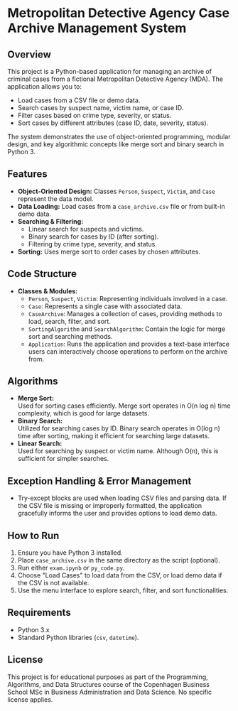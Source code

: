 # Metropolitan Detective Agency Case Archive Management System

## Overview
This project is a Python-based application for managing an archive of criminal cases from a fictional Metropolitan Detective Agency (MDA). The application allows you to:
- Load cases from a CSV file or demo data.
- Search cases by suspect name, victim name, or case ID.
- Filter cases based on crime type, severity, or status.
- Sort cases by different attributes (case ID, date, severity, status).

The system demonstrates the use of object-oriented programming, modular design, and key algorithmic concepts like merge sort and binary search in Python 3.

## Features
- **Object-Oriented Design:** Classes `Person`, `Suspect`, `Victim`, and `Case` represent the data model. 
- **Data Loading:** Load cases from a `case_archive.csv` file or from built-in demo data.
- **Searching & Filtering:**  
  - Linear search for suspects and victims.  
  - Binary search for cases by ID (after sorting).
  - Filtering by crime type, severity, and status.
- **Sorting:** Uses merge sort to order cases by chosen attributes.

## Code Structure
- **Classes & Modules:**  
  - `Person`, `Suspect`, `Victim`: Representing individuals involved in a case.  
  - `Case`: Represents a single case with associated data.  
  - `CaseArchive`: Manages a collection of cases, providing methods to load, search, filter, and sort.  
  - `SortingAlgorithm` and `SearchAlgorithm`: Contain the logic for merge sort and searching methods.
  - `Application`: Runs the application and provides a text-base interface users can interactively choose operations to perform on the archive from. 
  
## Algorithms
- **Merge Sort:**  
  Used for sorting cases efficiently. Merge sort operates in O(n log n) time complexity, which is good for large datasets.
- **Binary Search:**  
  Utilized for searching cases by ID. Binary search operates in O(log n) time after sorting, making it efficient for searching large datasets.
- **Linear Search:**  
  Used for searching by suspect or victim name. Although O(n), this is sufficient for simpler searches.

## Exception Handling & Error Management
- Try-except blocks are used when loading CSV files and parsing data. If the CSV file is missing or improperly formatted, the application gracefully informs the user and provides options to load demo data.

## How to Run
1. Ensure you have Python 3 installed.
2. Place `case_archive.csv` in the same directory as the script (optional).
3. Run either `exam.ipynb` or `py_code.py`.
4. Choose "Load Cases" to load data from the CSV, or load demo data if the CSV is not available.
5. Use the menu interface to explore search, filter, and sort functionalities.

## Requirements
- Python 3.x
- Standard Python libraries (`csv`, `datetime`).

## License
This project is for educational purposes as part of the Programming, Algorithms, and Data Structures course of the Copenhagen Business School MSc in Business Administration and Data Science. No specific license applies.